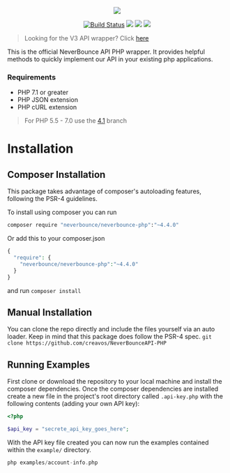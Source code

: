 <p align="center"><img src="https://neverbounce-marketing.s3.amazonaws.com/neverbounce_color_600px.png"></p>

<p align="center">
<a href="https://travis-ci.org/NeverBounce/NeverBounceAPI-PHP"><img src="https://travis-ci.org/NeverBounce/NeverBounceAPI-PHP.svg" alt="Build Status"></a>
<a href="https://codeclimate.com/github/NeverBounce/NeverBounceAPI-PHP"><img src="https://codeclimate.com/github/NeverBounce/NeverBounceAPI-PHP/badges/gpa.svg" /></a>
<a href="https://packagist.org/packages/neverbounce/neverbounce-php"><img src="https://img.shields.io/packagist/v/neverbounce/neverbounce-php.svg" /></a>
<a href="https://packagist.org/packages/neverbounce/neverbounce-php"><img src="https://img.shields.io/packagist/dm/neverbounce/neverbounce-php.svg" /></a>
</p>

> Looking for the V3 API wrapper? Click [here](https://github.com/NeverBounce/NeverBounceAPI-PHP/tree/v3)

This is the official NeverBounce API PHP wrapper. It provides helpful methods to quickly implement our API in your existing php applications.

### Requirements
* PHP 7.1 or greater
* PHP JSON extension
* PHP cURL extension

> For PHP 5.5 - 7.0 use the [4.1](https://github.com/NeverBounce/NeverBounceAPI-PHP/tree/4.1) branch

Installation
============
Composer Installation
---
This package takes advantage of composer's autoloading features, following the PSR-4 guidelines.

To install using composer you can run
``` bash
composer require "neverbounce/neverbounce-php":"~4.4.0"
```

Or add this to your composer.json
``` php
{
  "require": {
    "neverbounce/neverbounce-php":"~4.4.0"
  }
}
```
and run `composer install`

Manual Installation
---
You can clone the repo directly and include the files yourself via an auto loader. Keep in mind that this package does follow the PSR-4 spec.
```git clone https://github.com/creavos/NeverBounceAPI-PHP```

Running Examples
---

First clone or download the repository to your local machine and install the composer dependencies. Once the composer dependencies are installed create a new file in the project's root directory called `.api-key.php` with the following contents (adding your own API key):

```php
<?php

$api_key = "secrete_api_key_goes_here";
``` 

With the API key file created you can now run the examples contained within the `example/` directory.

```php
php examples/account-info.php
```
